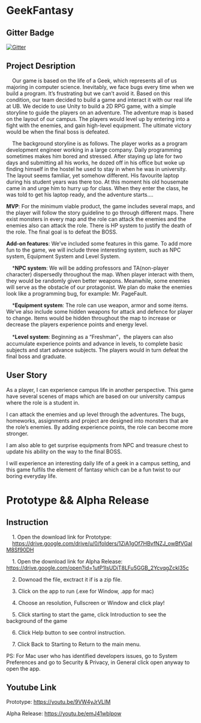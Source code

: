 # GeekFantasy

## Gitter Badge
[![Gitter](https://badges.gitter.im/Join%20Chat.svg)](https://gitter.im/PlayerTeam/Lobby?utm_source=badge&utm_medium=badge&utm_campaign=pr-badge&utm_content=badge)

## Project Desription
&nbsp;&nbsp;&nbsp;&nbsp;Our game is based on the life of a Geek, which represents all of us majoring in computer science. Inevitably, we face bugs every time when we build a program. It’s frustrating but we can’t avoid it. Based on this condition, our team decided to build a game and interact it with our real life at UB. We decide to use Unity to build a 2D RPG game, with a simple storyline to guide the players on an adventure. The adventure map is based on the layout of our campus. The players would level up by entering into a fight with the enemies, and gain high-level equipment. The ultimate victory would be when the final boss is defeated. 
  
&nbsp;&nbsp;&nbsp;&nbsp;The background storyline is as follows. The player works as a program development engineer working in a large company. Daily programming sometimes makes him bored and stressed. After staying up late for two days and submitting all his works, he dozed off in his office but woke up finding himself in the hostel he used to stay in when he was in university. The layout seems familiar, yet somehow different. His favourite laptop during his student years was there too. At this moment his old housemate came in and urge him to hurry up for class. When they enter the class, he was told to get his laptop ready, and the adventure starts….

**MVP**: For the minimum viable product, the game includes several maps, and the player will follow the story guideline to go through different maps. There exist monsters in every map and the role can attack the enemies and the enemies also can attack the role. There is HP system to justify the death of the role. The final goal is to defeat the BOSS. 

**Add-on features**:
We’ve included some features in this game. To add more fun to the game, we will include three interesting system, such as NPC system, Equipment System and Level System.

&nbsp;&nbsp;&nbsp;&nbsp;***NPC system**: We will be adding professors and TA(non-player character) dispersedly throughout the map. When player interact with them, they would be randomly given better weapons. Meanwhile, some enemies will serve as  the obstacle of our protagonist. We plan do make the enemies look like a programming bug, for example: Mr. PageFault.

&nbsp;&nbsp;&nbsp;&nbsp;***Equipment system**: The role can use weapon, armor and some items. We’ve also include some hidden weapons for attack and defence for player to change. Items would be hidden throughout the map to increase or decrease the players experience points and energy level.

&nbsp;&nbsp;&nbsp;&nbsp;***Level system**: Beginning as a “Freshman”，the players can also accumulate experience points and advance in levels, to complete basic subjects and start advance subjects. The players would in turn defeat the final boss and graduate.

## User Story 
As a player, I can experience campus life in another perspective. This game have several scenes of maps which are based on our university campus where the role is a student in. 


I can attack the enemies and up level through the adventures. The bugs, homeworks, assignments and project are designed into monsters that are the role’s enemies. By adding experience points, the role can become more stronger.


I am also able to get surprise equipments from NPC and treasure chest to update his ability on the way to the final BOSS. 


I will experience an interesting daily life of a geek in a campus setting, and this game fulfils the element of fantasy which can be a fun twist to our boring everyday life.	

# Prototype && Alpha Release
## Instruction
&nbsp;&nbsp;&nbsp;&nbsp;1. Open the download link for Prototype:
&nbsp;&nbsp;&nbsp;&nbsp;https://drive.google.com/drive/u/0/folders/1ZiA1gOf7HBvfNZJ_owBfVGaIM8Sf90DH

&nbsp;&nbsp;&nbsp;&nbsp;1. Open the download link for Alpha Release: 
https://drive.google.com/open?id=1utP1IsUDiT8LFu5GGB_2YcvqgZckl35c

&nbsp;&nbsp;&nbsp;&nbsp;2. Downoad the file, exctract it if is a zip file.

&nbsp;&nbsp;&nbsp;&nbsp;3. Click on the app to run (.exe for Window, .app for mac)

&nbsp;&nbsp;&nbsp;&nbsp;4. Choose an resolution, Fullscreen or Window and click play!

&nbsp;&nbsp;&nbsp;&nbsp;5. Click starting to start the game, click Introduction to see the background of the game

&nbsp;&nbsp;&nbsp;&nbsp;6. Click Help button to see control instruction.

&nbsp;&nbsp;&nbsp;&nbsp;7. Click Back to Starting to Return to the main menu.

PS: For Mac user who has identified developers issues, go to System Preferences and go to Security & Privacy, in General click open anyway to open the app.

## Youtube Link
Prototype: https://youtu.be/9VW4yJrVLIM

Alpha Release: https://youtu.be/emJ41wblpow
